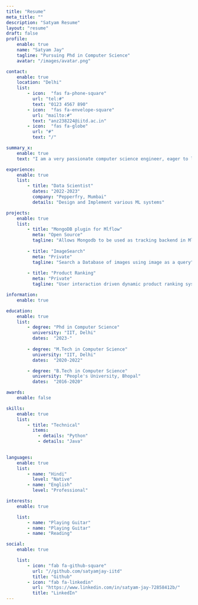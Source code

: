 ```yaml
---
title: "Resume"
meta_title: ""
description: "Satyam Resume"
layout: "resume"
draft: false
profile:
    enable: true
    name: "Satyam Jay"
    tagline: "Pursuing Phd in Computer Science"
    avatar: "/images/avatar.png"

contact:
    enable: true
    location: "Delhi"
    list:
        - icon:  "fas fa-phone-square"
          url: "tel:#"
          text: "0123 4567 890"
        - icon:  "fas fa-envelope-square"
          url: "mailto:#"
          text: "anz238224@iitd.ac.in"
        - icon:  "fas fa-globe"
          url: "#"
          text: "/"

summary_x:
    enable: true
    text: "I am a very passionate computer science engineer, eager to learn anything and everything related to the field."

experience:
    enable: true
    list:
        - title: "Data Scientist"
          dates: "2022-2023"
          company: "Pepperfry, Mumbai"
          details: "Design and Implement various ML systems"

projects:
    enable: true
    list:
        - title: "MongoDB plugin for Mlflow"
          meta: "Open Source"
          tagline: "Allows Mongodb to be used as tracking backend in Mlflow"
        
        - title: "ImageSearch"
          meta: "Private"
          tagline: "Search a Database of images using image as a query"
        
        - title: "Product Ranking"
          meta: "Private"
          tagline: "User interaction driven dynamic product ranking system"

information:
    enable: true

education:
    enable: true
    list:
        - degree: "Phd in Computer Science"
          university: "IIT, Delhi"
          dates:  "2023-"
        
        - degree: "M.Tech in Computer Science"
          university: "IIT, Delhi"
          dates:  "2020-2022"

        - degree: "B.Tech in Computer Science"
          university: "People's University, Bhopal"
          dates:  "2016-2020"

awards:
    enable: false

skills:
    enable: true
    list:
        - title: "Technical"
          items:
            - details: "Python"
            - details: "Java"
        

languages:
    enable: true
    list:
        - name: "Hindi"
          level: "Native"
        - name: "English"
          level: "Professional"

interests:
    enable: true

    list:
        - name: "Playing Guitar" 
        - name: "Playing Guitar" 
        - name: "Reading" 

social:
    enable: true

    list:
        - icon: "fab fa-github-square"
          url: "//github.com/satyamjay-iitd"
          title: "Github"
        - icon: "fab fa-linkedin"
          url: "https://www.linkedin.com/in/satyam-jay-72858412b/"
          title: "LinkedIn"
---
```

